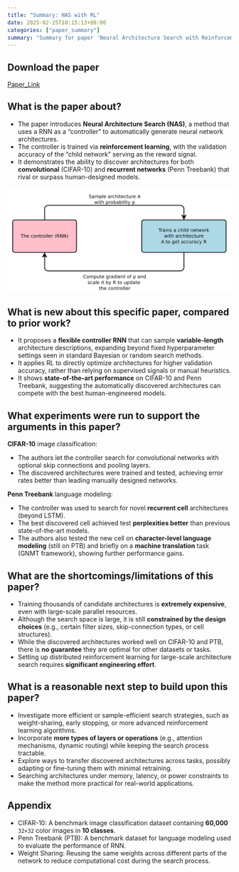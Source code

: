 ```yaml
---
title: "Summary: NAS with RL"
date: 2025-02-25T10:15:13+08:00
categories: ["paper_summary"]
summary: "Summary for paper 'Neural Architecture Search with Reinforcement Learning'"
---
```


## Download the paper

[Paper_Link](https://arxiv.org/pdf/1611.01578)

## What is the paper about?

- The paper introduces **Neural Architecture Search (NAS)**, a method that uses a RNN as a “controller” to automatically generate neural network architectures.
- The controller is trained via **reinforcement learning**, with the validation accuracy of the “child network” serving as the reward signal.
- It demonstrates the ability to discover architectures for both **convolutional** (CIFAR-10) and **recurrent networks** (Penn Treebank) that rival or surpass human-designed models.

![image](nas_architecture.png)

## What is new about this specific paper, compared to prior work?

- It proposes a **flexible controller RNN** that can sample **variable-length** architecture descriptions, expanding beyond fixed hyperparameter settings seen in standard Bayesian or random search methods.
- It applies RL to directly optimize architectures for higher validation accuracy, rather than relying on supervised signals or manual heuristics.
- It shows **state-of-the-art performance** on CIFAR-10 and Penn Treebank, suggesting the automatically discovered architectures can compete with the best human-engineered models.

## What experiments were run to support the arguments in this paper?

**CIFAR-10** image classification:

- The authors let the controller search for convolutional networks with optional skip connections and pooling layers.
- The discovered architectures were trained and tested, achieving error rates better than leading manually designed networks.

**Penn Treebank** language modeling:

- The controller was used to search for novel **recurrent cell** architectures (beyond LSTM).
- The best discovered cell achieved test **perplexities better** than previous state-of-the-art models.
- The authors also tested the new cell on **character-level language modeling** (still on PTB) and briefly on a **machine translation** task (GNMT framework), showing further performance gains.

## What are the shortcomings/limitations of this paper?

- Training thousands of candidate architectures is **extremely expensive**, even with large-scale parallel resources.
- Although the search space is large, it is still **constrained by the design choices** (e.g., certain filter sizes, skip-connection types, or cell structures).
- While the discovered architectures worked well on CIFAR-10 and PTB, there is **no guarantee** they are optimal for other datasets or tasks.
- Setting up distributed reinforcement learning for large-scale architecture search requires **significant engineering effort**.

## What is a reasonable next step to build upon this paper?

- Investigate more efficient or sample-efficient search strategies, such as weight-sharing, early stopping, or more advanced reinforcement learning algorithms.
- Incorporate **more types of layers or operations** (e.g., attention mechanisms, dynamic routing) while keeping the search process tractable.
- Explore ways to transfer discovered architectures across tasks, possibly adapting or fine-tuning them with minimal retraining.
- Searching architectures under memory, latency, or power constraints to make the method more practical for real-world applications.

## Appendix

- CIFAR-10: A benchmark image classification dataset containing **60,000** `32×32` color images in **10 classes**.
- Penn Treebank (PTB): A benchmark dataset for language modeling used to evaluate the performance of RNN.
- Weight Sharing: Reusing the same weights across different parts of the network to reduce computational cost during the search process.
